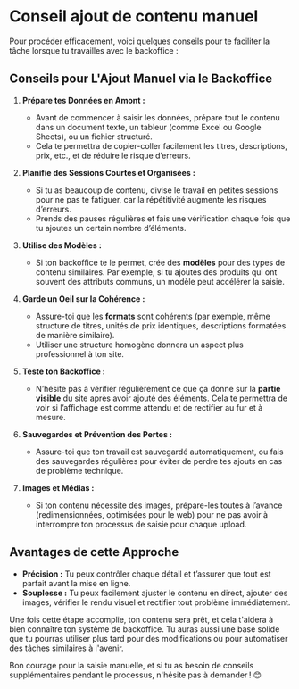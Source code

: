 # Conseil ajout de contenu manuel

Pour procéder efficacement, voici quelques conseils pour te faciliter la tâche lorsque tu travailles avec le backoffice :

## Conseils pour L'Ajout Manuel via le Backoffice

1. **Prépare tes Données en Amont :**
   - Avant de commencer à saisir les données, prépare tout le contenu dans un document texte, un tableur (comme Excel ou Google Sheets), ou un fichier structuré.
   - Cela te permettra de copier-coller facilement les titres, descriptions, prix, etc., et de réduire le risque d’erreurs.

2. **Planifie des Sessions Courtes et Organisées :**
   - Si tu as beaucoup de contenu, divise le travail en petites sessions pour ne pas te fatiguer, car la répétitivité augmente les risques d’erreurs.
   - Prends des pauses régulières et fais une vérification chaque fois que tu ajoutes un certain nombre d’éléments.

3. **Utilise des Modèles :**
   - Si ton backoffice te le permet, crée des **modèles** pour des types de contenu similaires. Par exemple, si tu ajoutes des produits qui ont souvent des attributs communs, un modèle peut accélérer la saisie.

4. **Garde un Oeil sur la Cohérence :**
   - Assure-toi que les **formats** sont cohérents (par exemple, même structure de titres, unités de prix identiques, descriptions formatées de manière similaire).
   - Utiliser une structure homogène donnera un aspect plus professionnel à ton site.

5. **Teste ton Backoffice :**
   - N’hésite pas à vérifier régulièrement ce que ça donne sur la **partie visible** du site après avoir ajouté des éléments. Cela te permettra de voir si l’affichage est comme attendu et de rectifier au fur et à mesure.

6. **Sauvegardes et Prévention des Pertes :**
   - Assure-toi que ton travail est sauvegardé automatiquement, ou fais des sauvegardes régulières pour éviter de perdre tes ajouts en cas de problème technique.

7. **Images et Médias :**
   - Si ton contenu nécessite des images, prépare-les toutes à l’avance (redimensionnées, optimisées pour le web) pour ne pas avoir à interrompre ton processus de saisie pour chaque upload.

## Avantages de cette Approche

- **Précision :** Tu peux contrôler chaque détail et t’assurer que tout est parfait avant la mise en ligne.
- **Souplesse :** Tu peux facilement ajuster le contenu en direct, ajouter des images, vérifier le rendu visuel et rectifier tout problème immédiatement.
  
Une fois cette étape accomplie, ton contenu sera prêt, et cela t'aidera à bien connaître ton système de backoffice. Tu auras aussi une base solide que tu pourras utiliser plus tard pour des modifications ou pour automatiser des tâches similaires à l'avenir. 

Bon courage pour la saisie manuelle, et si tu as besoin de conseils supplémentaires pendant le processus, n'hésite pas à demander ! 😊